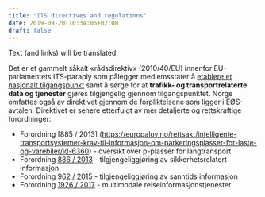 ```yaml
---
title: "ITS directives and regulations"
date: 2019-09-20T10:34:05+02:00
draft: false
---
```

Text (and links) will be translated.

Det er et gammelt såkalt «rådsdirektiv» (2010/40/EU) innenfor EU-parlamentets ITS-paraply som pålegger medlemsstater å [etablere et nasjonalt tilgangspunkt](https://ec.europa.eu/transport/themes/its/road/action_plan/nap_en) samt å sørge for at **trafikk- og transportrelaterte data og tjenester** gjøres tilgjengelig gjennom tilgangspunktet. Norge omfattes også av direktivet gjennom de forpliktelsene som ligger i EØS-avtalen. Direktivet er senere etterfulgt av mer detaljerte og rettskraftige forordninger:

- Forordning [885 / 2013] (https://europalov.no/rettsakt/intelligente-transportsystemer-krav-til-informasjon-om-parkeringsplasser-for-laste-og-varebiler/id-6360) - oversikt over p-plasser for langtransport
- Forordning [886 / 2013](https://lovdata.no/dokument/SF/forskrift/2015-12-16-1692) - tilgjengeliggjøring av sikkerhetsrelatert informasjon
- Forordning [962 / 2015](https://lovdata.no/dokument/SF/forskrift/2016-12-15-1600) - tilgjengeliggjøring av sanntids informasjon
- Forordning [1926 / 2017](https://europalov.no/rettsakt/rammeverk-for-iverksetting-av-intelligente-transportsystemer-innen-veitransport-utfyllende/id-10179) - multimodale reiseinformasjonstjenester
